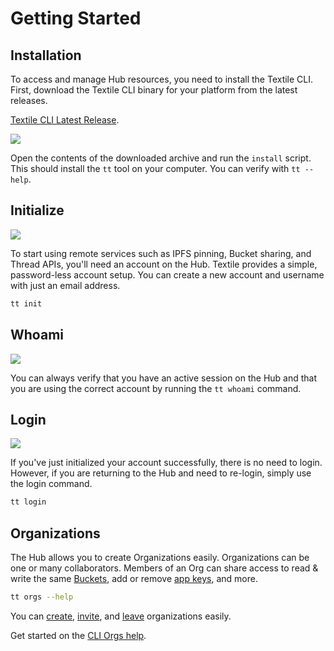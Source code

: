 # Getting Started

## Installation

To access and manage Hub resources, you need to install the Textile CLI. First, download the Textile CLI binary for your platform from the latest releases.

[Textile CLI Latest Release](https://github.com/textileio/textile/releases/latest).

![](/images/tt-cli/tt_help.png)

Open the contents of the downloaded archive and run the `install` script. This should install the `tt` tool on your computer. You can verify with `tt --help`.

## Initialize

![](/images/tt-cli/tt_init.png)

To start using remote services such as IPFS pinning, Bucket sharing, and Thread APIs, you'll need an account on the Hub. Textile provides a simple, password-less account setup. You can create a new account and username with just an email address.

```sh
tt init
```

## Whoami

![](/images/tt-cli/tt_whoami.png)

You can always verify that you have an active session on the Hub and that you are using the correct account by running the `tt whoami` command.


## Login

![](/images/tt-cli/tt_login.png)

If you've just initialized your account successfully, there is no need to login. However, if you are returning to the Hub and need to re-login, simply use the login command.

```sh
tt login
```

## Organizations

The Hub allows you to create Organizations easily. Organizations can be one or many collaborators. Members of an Org can share access to read & write the same [Buckets](./buckets), add or remove [app keys](./app-hosting#app-keys), and more.

```sh
tt orgs --help
```

You can [create](./cli/tt_orgs_create), [invite](./cli/tt_orgs_invite), and [leave](./cli/tt_orgs_leave) organizations easily.

Get started on the [CLI Orgs help](./cli/tt_orgs).
